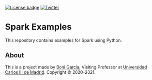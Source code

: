 [![License badge](https://img.shields.io/badge/license-Apache2-green.svg)](http://www.apache.org/licenses/LICENSE-2.0)
[![Twitter](https://img.shields.io/badge/follow-@boni_gg-green.svg)](https://twitter.com/boni_gg)

# Spark Examples

This repository contains examples for Spark using Python.

## About

This is a project made by [Boni Garcia], Visiting Professor at [Universidad Carlos III de Madrid]. Copyright &copy; 2020-2021.

[Universidad Carlos III de Madrid]: https://www.it.uc3m.es/bogarcia/index.html
[Boni Garcia]: http://bonigarcia.github.io/
